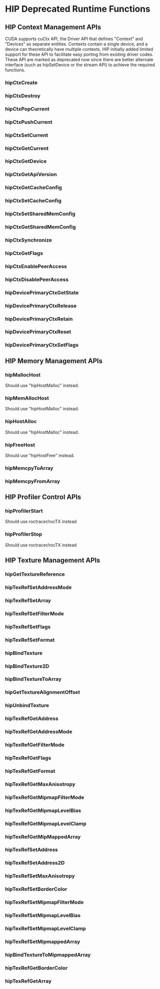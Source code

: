 # HIP Deprecated Runtime Functions


## HIP Context Management APIs

CUDA supports cuCtx API, the Driver API that defines "Context" and "Devices" as separate entities. Contexts contain a single device, and a device can theoretically have multiple contexts. HIP initially added limited support for these API to facilitate easy porting from existing driver codes. These API are marked as deprecated now since there are better alternate interface (such as hipSetDevice or the stream API) to achieve the required functions.
### hipCtxCreate
### hipCtxDestroy
### hipCtxPopCurrent
### hipCtxPushCurrent
### hipCtxSetCurrent
### hipCtxGetCurrent
### hipCtxGetDevice
### hipCtxGetApiVersion
### hipCtxGetCacheConfig
### hipCtxSetCacheConfig
### hipCtxSetSharedMemConfig
### hipCtxGetSharedMemConfig
### hipCtxSynchronize
### hipCtxGetFlags
### hipCtxEnablePeerAccess
### hipCtxDisablePeerAccess
### hipDevicePrimaryCtxGetState
### hipDevicePrimaryCtxRelease
### hipDevicePrimaryCtxRetain
### hipDevicePrimaryCtxReset
### hipDevicePrimaryCtxSetFlags


## HIP Memory Management APIs

### hipMallocHost
Should use "hipHostMalloc" instead.

### hipMemAllocHost
Should use "hipHostMalloc" instead.

### hipHostAlloc
Should use "hipHostMalloc" instead.

### hipFreeHost
Should use "hipHostFree" instead.

### hipMemcpyToArray
### hipMemcpyFromArray


## HIP Profiler Control APIs

### hipProfilerStart
Should use roctracer/rocTX instead

### hipProfilerStop
Should use roctracer/rocTX instead


## HIP Texture Management APIs

### hipGetTextureReference
### hipTexRefSetAddressMode
### hipTexRefSetArray
### hipTexRefSetFilterMode
### hipTexRefSetFlags
### hipTexRefSetFormat
### hipBindTexture
### hipBindTexture2D
### hipBindTextureToArray
### hipGetTextureAlignmentOffset
### hipUnbindTexture
### hipTexRefGetAddress
### hipTexRefGetAddressMode
### hipTexRefGetFilterMode
### hipTexRefGetFlags
### hipTexRefGetFormat
### hipTexRefGetMaxAnisotropy
### hipTexRefGetMipmapFilterMode
### hipTexRefGetMipmapLevelBias
### hipTexRefGetMipmapLevelClamp
### hipTexRefGetMipMappedArray
### hipTexRefSetAddress
### hipTexRefSetAddress2D
### hipTexRefSetMaxAnisotropy
### hipTexRefSetBorderColor
### hipTexRefSetMipmapFilterMode
### hipTexRefSetMipmapLevelBias
### hipTexRefSetMipmapLevelClamp
### hipTexRefSetMipmappedArray
### hipBindTextureToMipmappedArray
### hipTexRefGetBorderColor
### hipTexRefGetArray
